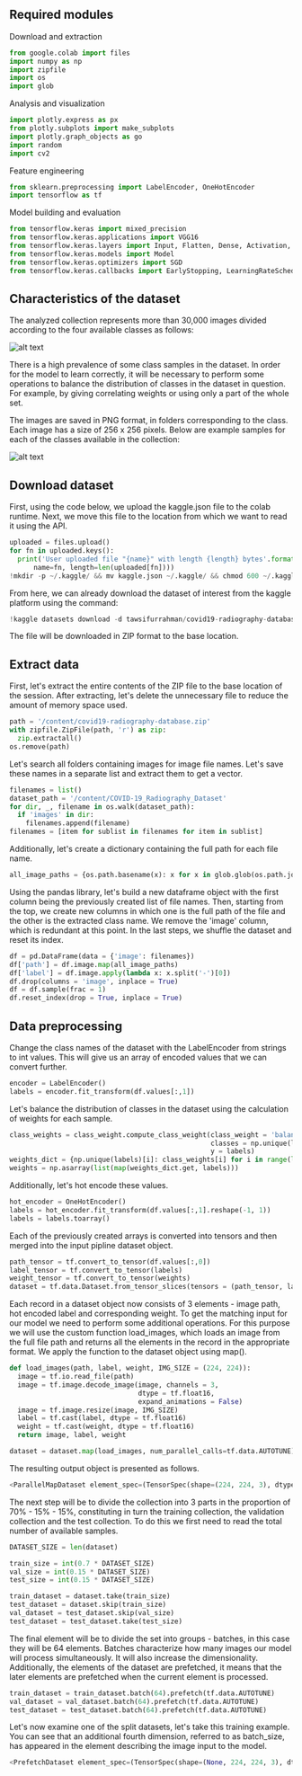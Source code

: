 
## Required modules

Download and extraction
```python
from google.colab import files
import numpy as np
import zipfile
import os
import glob
```

Analysis and visualization
```python
import plotly.express as px
from plotly.subplots import make_subplots
import plotly.graph_objects as go
import random
import cv2
```

Feature engineering
```python
from sklearn.preprocessing import LabelEncoder, OneHotEncoder
import tensorflow as tf
```

Model building and evaluation
```python
from tensorflow.keras import mixed_precision
from tensorflow.keras.applications import VGG16
from tensorflow.keras.layers import Input, Flatten, Dense, Activation, BatchNormalization, Dropout
from tensorflow.keras.models import Model
from tensorflow.keras.optimizers import SGD
from tensorflow.keras.callbacks import EarlyStopping, LearningRateScheduler, ModelCheckpoint
```

## Characteristics of the dataset

The analyzed collection represents more than 30,000 images divided according to the four available classes as follows:

![alt text](https://github.com/WojciechKubak/CNN_VGG16_XRAY/blob/main/Images/class_distribution.png?raw=true)

There is a high prevalence of some class samples in the dataset. In order for the model to learn correctly, it will be necessary to perform some operations to balance the distribution of classes in the dataset in question. For example, by giving correlating weights or using only a part of the whole set. 

The images are saved in PNG format, in folders corresponding to the class. Each image has a size of 256 x 256 pixels. Below are example samples for each of the classes available in the collection:

![alt text](https://github.com/WojciechKubak/CNN_VGG16_XRAY/blob/main/Images/random_samples.png?raw=true)


## Download dataset

First, using the code below, we upload the kaggle.json file to the colab runtime. Next, we move this file to the location from which we want to read it using the API.

```python
uploaded = files.upload()
for fn in uploaded.keys():
  print('User uploaded file "{name}" with length {length} bytes'.format(
      name=fn, length=len(uploaded[fn])))
!mkdir -p ~/.kaggle/ && mv kaggle.json ~/.kaggle/ && chmod 600 ~/.kaggle/kaggle.json
```

From here, we can already download the dataset of interest from the kaggle platform using the command:

```python
!kaggle datasets download -d tawsifurrahman/covid19-radiography-database
```

The file will be downloaded in ZIP format to the base location.

## Extract data

First, let's extract the entire contents of the ZIP file to the base location of the session. After extracting, let's delete the unnecessary file to reduce the amount of memory space used.

```python
path = '/content/covid19-radiography-database.zip'
with zipfile.ZipFile(path, 'r') as zip:
  zip.extractall()
os.remove(path)
```

Let's search all folders containing images for image file names. Let's save these names in a separate list and extract them to get a vector.
```python
filenames = list()
dataset_path = '/content/COVID-19_Radiography_Dataset'
for dir, _, filename in os.walk(dataset_path):
  if 'images' in dir:
    filenames.append(filename)
filenames = [item for sublist in filenames for item in sublist]
```

Additionally, let's create a dictionary containing the full path for each file name.

```python
all_image_paths = {os.path.basename(x): x for x in glob.glob(os.path.join(dataset_path, '*/', 'images', '*.png'))}
```

Using the pandas library, let's build a new dataframe object with the first column being the previously created list of file names. Then, starting from the top, we create new columns in which one is the full path of the file and the other is the extracted class name. We remove the 'image' column, which is redundant at this point. In the last steps, we shuffle the dataset and reset its index.

```python
df = pd.DataFrame(data = {'image': filenames})
df['path'] = df.image.map(all_image_paths)
df['label'] = df.image.apply(lambda x: x.split('-')[0])
df.drop(columns = 'image', inplace = True)
df = df.sample(frac = 1)
df.reset_index(drop = True, inplace = True)
```


## Data preprocessing

Change the class names of the dataset with the LabelEncoder from strings to int values. This will give us an array of encoded values that we can convert further.

```python
encoder = LabelEncoder()
labels = encoder.fit_transform(df.values[:,1])
```

Let's balance the distribution of classes in the dataset using the calculation of weights for each sample. 

```python
class_weights = class_weight.compute_class_weight(class_weight = 'balanced',
                                                  classes = np.unique(labels),
                                                  y = labels)
weights_dict = {np.unique(labels)[i]: class_weights[i] for i in range(len(class_weights))}
weights = np.asarray(list(map(weights_dict.get, labels)))
```

Additionally, let's hot encode these values.

```python
hot_encoder = OneHotEncoder()
labels = hot_encoder.fit_transform(df.values[:,1].reshape(-1, 1))
labels = labels.toarray()
```

Each of the previously created arrays is converted into tensors and then merged into the input pipline dataset object.

```python
path_tensor = tf.convert_to_tensor(df.values[:,0])
label_tensor = tf.convert_to_tensor(labels)
weight_tensor = tf.convert_to_tensor(weights)
dataset = tf.data.Dataset.from_tensor_slices(tensors = (path_tensor, label_tensor, weight_tensor))
```

Each record in a dataset object now consists of 3 elements - image path, hot encoded label and corresponding weight. To get the matching input for our model we need to perform some additional operations. For this purpose we will use the custom function load_images, which loads an image from the full file path and returns all the elements in the record in the appropriate format. We apply the function to the dataset object using map().

```python
def load_images(path, label, weight, IMG_SIZE = (224, 224)):
  image = tf.io.read_file(path)
  image = tf.image.decode_image(image, channels = 3,
                                dtype = tf.float16,
                                expand_animations = False)
  image = tf.image.resize(image, IMG_SIZE)
  label = tf.cast(label, dtype = tf.float16)
  weight = tf.cast(weight, dtype = tf.float16)
  return image, label, weight

dataset = dataset.map(load_images, num_parallel_calls=tf.data.AUTOTUNE)
```

The resulting output object is presented as follows.

```python
<ParallelMapDataset element_spec=(TensorSpec(shape=(224, 224, 3), dtype=tf.float32, name=None), TensorSpec(shape=(4,), dtype=tf.float16, name=None), TensorSpec(shape=(), dtype=tf.float16, name=None))>
```

The next step will be to divide the collection into 3 parts in the proportion of 70% - 15% - 15%, constituting in turn the training collection, the validation collection and the test collection. To do this we first need to read the total number of available samples.

```python
DATASET_SIZE = len(dataset)

train_size = int(0.7 * DATASET_SIZE)
val_size = int(0.15 * DATASET_SIZE)
test_size = int(0.15 * DATASET_SIZE)

train_dataset = dataset.take(train_size)
test_dataset = dataset.skip(train_size)
val_dataset = test_dataset.skip(val_size)
test_dataset = test_dataset.take(test_size)
```

The final element will be to divide the set into groups - batches, in this case they will be 64 elements. Batches characterize how many images our model will process simultaneously. It will also increase the dimensionality. Additionally, the elements of the dataset are prefetched, it means that the later elements are prefetched when the current element is processed.

```python
train_dataset = train_dataset.batch(64).prefetch(tf.data.AUTOTUNE)
val_dataset = val_dataset.batch(64).prefetch(tf.data.AUTOTUNE)
test_dataset = test_dataset.batch(64).prefetch(tf.data.AUTOTUNE)
```

Let's now examine one of the split datasets, let's take this training example. You can see that an additional fourth dimension, referred to as batch_size, has appeared in the element describing the image input to the model.

```python
<PrefetchDataset element_spec=(TensorSpec(shape=(None, 224, 224, 3), dtype=tf.float32, name=None), TensorSpec(shape=(None, 4), dtype=tf.float16, name=None), TensorSpec(shape=(None,), dtype=tf.float16, name=None))>
```
